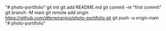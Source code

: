 "# photo-portifolio"  git init git add README.md git commit -m "first commit" git branch -M main git remote add origin https://github.com/dferreiranjos/photo-portifolio.git git push -u origin main
"# photo-portifolio" 
